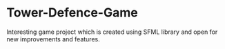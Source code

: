 # Tower-Defence-Game
Interesting game project which is created using SFML library and open for new improvements and features.
